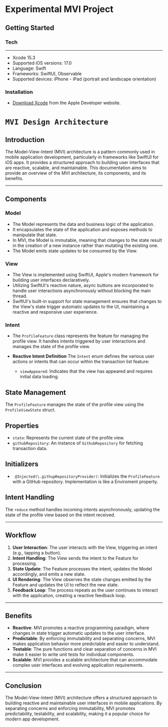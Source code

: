 # Experimental MVI Project 

## Getting Started

### Tech
***
- Xcode 15.3
- Supported iOS versions: 17.0
- Language: Swift
- Frameworks: SwiftUI, Observable
- Supported devices: iPhone - iPad (portrait and landscape orientation)

### Installation
- [Download Xcode](https://developer.apple.com/download/all/?q=Xcode) from the Apple Developer website.

# ``MVI Design Architecture``

## Introduction

The Model-View-Intent (MVI) architecture is a pattern commonly used in mobile application development, particularly in frameworks like SwiftUI for iOS apps. It provides a structured approach to building user interfaces that are reactive, scalable, and maintainable. This documentation aims to provide an overview of the MVI architecture, its components, and its benefits.
***
## Components

### Model

- The Model represents the data and business logic of the application.
- It encapsulates the state of the application and exposes methods to manipulate that state.
- In MVI, the Model is immutable, meaning that changes to the state result in the creation of a new instance rather than mutating the existing one.
- The Model emits state updates to be consumed by the View.

### View

- The View is implemented using SwiftUI, Apple's modern framework for building user interfaces declaratively.
- Utilizing SwiftUI's reactive nature, async buttons are incorporated to handle user interactions asynchronously without blocking the main thread.
- SwiftUI's built-in support for state management ensures that changes to the View's state trigger automatic updates to the UI, maintaining a reactive and responsive user experience.

### Intent

- The `ProfileFeature` class represents the feature for managing the profile view. It handles intents triggered by user interactions and manages the state of the profile view.

- **Reactive Intent Definition** 
    The `Intent` enum defines the various user actions or intents that can occur within the transaction list feature:
    - `viewAppeared`: Indicates that the view has appeared and requires initial data loading.

## State Management

The `ProfileFeature` manages the state of the profile view using the `ProfileViewState` struct.

## Properties

- `state`: Represents the current state of the profile view.
- `githubRepository`: An instance of `GithubRepository` for fetching transaction data.

## Initializers

- ` @Injected(\.githupRepositoryProvider)`: Initializes the `ProfileFeature` with a GitHub repository. Implementation is like a Enviroment property.

## Intent Handling

The `reduce` method handles incoming intents asynchronously, updating the state of the profile view based on the intent received.

***

## Workflow

1. **User Interaction**: The user interacts with the View, triggering an intent (e.g., tapping a button).
2. **Intent Handling**: The View sends the intent to the Feature for processing.
3. **State Update**: The Feature processes the intent, updates the Model accordingly, and emits a new state.
4. **UI Rendering**: The View observes the state changes emitted by the Feature and updates the UI to reflect the new state.
5. **Feedback Loop**: The process repeats as the user continues to interact with the application, creating a reactive feedback loop.

***

## Benefits

- **Reactive**: MVI promotes a reactive programming paradigm, where changes in state trigger automatic updates to the user interface.
- **Predictable**: By enforcing immutability and separating concerns, MVI makes application behavior more predictable and easier to understand.
- **Testable**: The pure functions and clear separation of concerns in MVI make it easier to write unit tests for individual components.
- **Scalable**: MVI provides a scalable architecture that can accommodate complex user interfaces and evolving application requirements.

***

## Conclusion

The Model-View-Intent (MVI) architecture offers a structured approach to building reactive and maintainable user interfaces in mobile applications. By separating concerns and enforcing immutability, MVI promotes predictability, testability, and scalability, making it a popular choice for modern app development.

